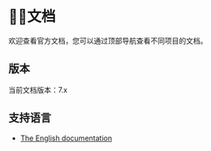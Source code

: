 # 🙋‍♂️文档

欢迎查看官方文档，您可以通过顶部导航查看不同项目的文档。

<!-- 您正在浏览的是 **`Ater`** 组织下的开源项目文档，您可以通过导航查看不同项目的文档。 -->

## 版本

当前文档版本：7.x

## 支持语言

- [The English documentation](/en/index.html)
